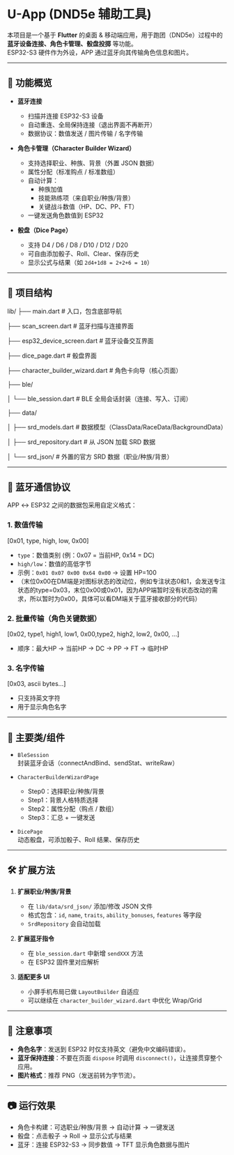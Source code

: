 # U-App (DND5e 辅助工具)

本项目是一个基于 **Flutter** 的桌面 & 移动端应用，用于跑团（DND5e）过程中的 **蓝牙设备连接、角色卡管理、骰盘投掷** 等功能。  
ESP32-S3 硬件作为外设，APP 通过蓝牙向其传输角色信息和图片。

---

## 🚀 功能概览

- **蓝牙连接**
    - 扫描并连接 ESP32-S3 设备
    - 自动重连、全局保持连接（退出界面不再断开）
    - 数据协议：数值发送 / 图片传输 / 名字传输

- **角色卡管理（Character Builder Wizard）**
    - 支持选择职业、种族、背景（外置 JSON 数据）
    - 属性分配（标准购点 / 标准数组）
    - 自动计算：
        - 种族加值
        - 技能熟练项（来自职业/种族/背景）
        - 关键战斗数值（HP、DC、PP、FT）
    - 一键发送角色数值到 ESP32

- **骰盘（Dice Page）**
    - 支持 D4 / D6 / D8 / D10 / D12 / D20
    - 可自由添加骰子、Roll、Clear、保存历史
    - 显示公式与结果（如 `2d4+1d8 = 2+2+6 = 10`）


---

## 📂 项目结构

lib/
├── main.dart # 入口，包含底部导航

├── scan_screen.dart # 蓝牙扫描与连接界面

├── esp32_device_screen.dart # 蓝牙设备交互界面

├── dice_page.dart # 骰盘界面

├── character_builder_wizard.dart # 角色卡向导（核心页面）

├── ble/

│ └── ble_session.dart # BLE 全局会话封装（连接、写入、订阅）

├── data/

│ ├── srd_models.dart # 数据模型（ClassData/RaceData/BackgroundData）

│ ├── srd_repository.dart # 从 JSON 加载 SRD 数据

│ └── srd_json/ # 外置的官方 SRD 数据（职业/种族/背景）


---

## 🔗 蓝牙通信协议

APP ↔ ESP32 之间的数据包采用自定义格式：

### 1. 数值传输
[0x01, type, high, low, 0x00]

- `type`：数值类别 (例：0x07 = 当前HP, 0x14 = DC)
- `high/low`：数值的高低字节
- 示例：`0x01 0x07 0x00 0x64 0x00` → 设置 HP=100
- （末位0x00在DM端是对图标状态的改动位，例如专注状态0和1，会发送专注状态的type=0x03，末位0x00或0x01，因为APP端暂时没有状态改动的需求，所以暂时为0x00，具体可以看DM端关于蓝牙接收部分的代码）

### 2. 批量传输（角色关键数据）
[0x02, type1, high1, low1, 0x00,type2, high2, low2, 0x00, ...] 

- 顺序：最大HP → 当前HP → DC → PP → FT → 临时HP

### 3. 名字传输
[0x03, ascii bytes...]
- 只支持英文字符
- 用于显示角色名字

---

## 🧱 主要类/组件

- `BleSession`  
  封装蓝牙会话（connectAndBind、sendStat、writeRaw）

- `CharacterBuilderWizardPage`
    - Step0：选择职业/种族/背景
    - Step1：背景人格特质选择
    - Step2：属性分配（购点 / 数组）
    - Step3：汇总 + 一键发送

- `DicePage`  
  动态骰盘，可添加骰子、Roll 结果、保存历史

---

## 🛠️ 扩展方法

1. **扩展职业/种族/背景**
    - 在 `lib/data/srd_json/` 添加/修改 JSON 文件
    - 格式包含：`id`, `name`, `traits`, `ability_bonuses`, `features` 等字段
    - `SrdRepository` 会自动加载

2. **扩展蓝牙指令**
    - 在 `ble_session.dart` 中新增 `sendXXX` 方法
    - 在 ESP32 固件里对应解析

3. **适配更多 UI**
    - 小屏手机布局已做 `LayoutBuilder` 自适应
    - 可以继续在 `character_builder_wizard.dart` 中优化 Wrap/Grid

---

## 📌 注意事项

- **角色名字**：发送到 ESP32 时仅支持英文（避免中文编码错误）。
- **蓝牙保持连接**：不要在页面 `dispose` 时调用 `disconnect()`，让连接贯穿整个应用。
- **图片格式**：推荐 PNG（发送前转为字节流）。

---

## 📷 运行效果

- 角色卡构建：可选职业/种族/背景 → 自动计算 → 一键发送
- 骰盘：点击骰子 → Roll → 显示公式与结果
- 蓝牙：连接 ESP32-S3 → 同步数值 → TFT 显示角色数据与图片
